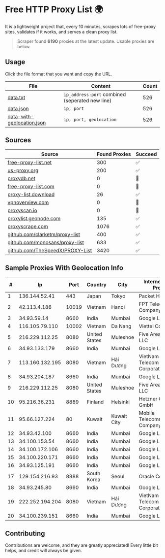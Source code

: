
# Free HTTP Proxy List 🌍

It is a lightweight project that, every 10 minutes, scrapes lots of free-proxy sites, validates if it works, and serves a clean proxy list.


> Scraper found **6190** proxies at the latest update. Usable proxies are below.

## Usage

Click the file format that you want and copy the URL.


|File|Content|Count|
|----|-------|-----|
|[data.txt](https://raw.githubusercontent.com/themiralay/Proxy-List-World/master/data.txt)|`ip_address:port` combined (seperated new line)|526|
|[data.json](https://raw.githubusercontent.com/themiralay/Proxy-List-World/master/data.json)|`ip, port`|526|
|[data-with-geolocation.json](https://raw.githubusercontent.com/themiralay/Proxy-List-World/master/data-with-geolocation.json)|`ip, port, geolocation`|526|

## Sources

|Source|Found Proxies|Succeed|
|------|-------------|-------|
|[free-proxy-list.net](https://free-proxy-list.net)|300|✅|
|[us-proxy.org](https://www.us-proxy.org)|200|✅|
|[proxydb.net](http://proxydb.net)|0|🚫|
|[free-proxy-list.com](https://free-proxy-list.com/?page=&port=&type%5B%5D=http&type%5B%5D=https&up_time=0&search=Search)|0|🚫|
|[proxy-list.download](https://www.proxy-list.download/HTTP)|26|✅|
|[vpnoverview.com](https://vpnoverview.com/privacy/anonymous-browsing/free-proxy-servers)|0|🚫|
|[proxyscan.io](https://www.proxyscan.io)|0|🚫|
|[proxylist.geonode.com](https://proxylist.geonode.com/api/proxy-list?limit=300&page=1&sort_by=lastChecked&sort_type=desc&protocols=http,https)|135|✅|
|[proxyscrape.com](https://api.proxyscrape.com/v2/?request=displayproxies&protocol=http&timeout=10000&country=all&ssl=all&anonymity=all)|1076|✅|
|[github.com/clarketm/proxy-list](https://raw.githubusercontent.com/clarketm/proxy-list/master/proxy-list-raw.txt)|400|✅|
|[github.com/monosans/proxy-list](https://raw.githubusercontent.com/monosans/proxy-list/main/proxies/http.txt)|633|✅|
|[github.com/TheSpeedX/PROXY-List](https://raw.githubusercontent.com/TheSpeedX/PROXY-List/master/http.txt)|3420|✅|


## Sample Proxies With Geolocation Info

|#|Ip|Port|Country|City|Internet Service Provider|
|-|--|----|-------|----|-------------------------|
|1|136.144.52.41|443|Japan|Tokyo|Packet Host, Inc.|
|2|42.113.4.186|10019|Vietnam|Hanoi|FPT Telecom Company|
|3|34.93.59.14|8660|India|Mumbai|Google LLC|
|4|116.105.79.110|10002|Vietnam|Da Nang|Viettel Corporation|
|5|216.229.112.25|8080|United States|Muleshoe|Five Area Systems, LLC|
|6|34.93.133.179|8660|India|Mumbai|Google LLC|
|7|113.160.132.195|8080|Vietnam|Hải Dương|VietNam Post and Telecom Corporation|
|8|34.93.204.187|8660|India|Mumbai|Google LLC|
|9|216.229.112.25|8080|United States|Muleshoe|Five Area Systems, LLC|
|10|95.216.36.231|8889|Finland|Helsinki|Hetzner Online GmbH|
|11|95.66.127.224|80|Kuwait|Kuwait City|Mobile Telecommunications Company|
|12|34.93.42.100|8660|India|Mumbai|Google LLC|
|13|34.100.153.54|8660|India|Mumbai|Google LLC|
|14|34.100.172.106|8660|India|Mumbai|Google LLC|
|15|34.100.220.171|8660|India|Mumbai|Google LLC|
|16|34.93.125.191|8660|India|Mumbai|Google LLC|
|17|129.154.216.93|8888|South Korea|Seoul|Oracle Corporation|
|18|34.93.245.80|8660|India|Mumbai|Google LLC|
|19|222.252.194.204|8080|Vietnam|Hải Dương|VietNam Post and Telecom Corporation|
|20|34.100.239.151|8660|India|Mumbai|Google LLC|



## Contributing

Contributions are welcome, and they are greatly appreciated! Every
little bit helps, and credit will always be given.

